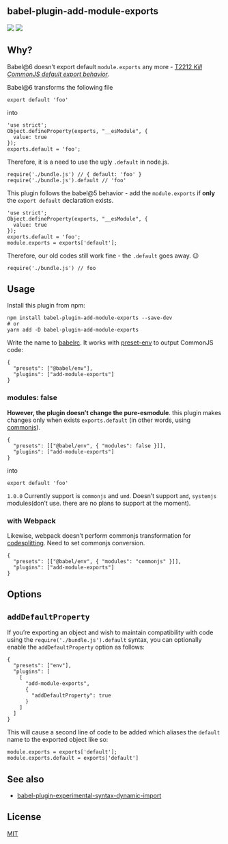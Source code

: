 babel-plugin-add-module-exports
-------------------------------

[![](https://img.shields.io/npm/v/babel-plugin-add-module-exports.svg?style=flat-square)](https://npmjs.org/package/babel-plugin-add-module-exports) [![](http://img.shields.io/travis/59naga/babel-plugin-add-module-exports.svg?style=flat-square)](https://travis-ci.org/59naga/babel-plugin-add-module-exports)

Why?
----

Babel@6 doesn’t export default `module.exports` any more - [T2212 *Kill CommonJS default export behavior*](https://phabricator.babeljs.io/T2212).

Babel@6 transforms the following file

    export default 'foo'

into

    'use strict';
    Object.defineProperty(exports, "__esModule", {
      value: true
    });
    exports.default = 'foo';

Therefore, it is a need to use the ugly `.default` in node.js.

    require('./bundle.js') // { default: 'foo' }
    require('./bundle.js').default // 'foo'

This plugin follows the babel@5 behavior - add the `module.exports` if **only** the `export default` declaration exists.

    'use strict';
    Object.defineProperty(exports, "__esModule", {
      value: true
    });
    exports.default = 'foo';
    module.exports = exports['default'];

Therefore, our old codes still work fine - the `.default` goes away. :wink:

    require('./bundle.js') // foo

Usage
-----

Install this plugin from npm:

    npm install babel-plugin-add-module-exports --save-dev
    # or
    yarn add -D babel-plugin-add-module-exports

Write the name to [babelrc](https://babeljs.io/docs/usage/babelrc/). It works with [preset-env](http://babeljs.io/docs/en/babel-preset-env/) to output CommonJS code:

    {
      "presets": ["@babel/env"],
      "plugins": ["add-module-exports"]
    }

### modules: false

**However, the plugin doesn’t change the pure-esmodule**. this plugin makes changes only when exists `exports.default` (in other words, using [commonjs](https://babeljs.io/docs/en/babel-plugin-transform-es2015-modules-commonjs/)).

    {
      "presets": [["@babel/env", { "modules": false }]],
      "plugins": ["add-module-exports"]
    }

into

    export default 'foo'

`1.0.0` Currently support is `commonjs` and `umd`. Doesn’t support `amd`, `systemjs` modules(don’t use. there are no plans to support at the moment).

### with Webpack

Likewise, webpack doesn’t perform commonjs transformation for [codesplitting](https://webpack.js.org/guides/code-splitting/). Need to set commonjs conversion.

    {
      "presets": [["@babel/env", { "modules": "commonjs" }]],
      "plugins": ["add-module-exports"]
    }

Options
-------

`addDefaultProperty`
--------------------

If you’re exporting an object and wish to maintain compatibility with code using the `require('./bundle.js').default` syntax, you can optionally enable the `addDefaultProperty` option as follows:

    {
      "presets": ["env"],
      "plugins": [
        [
          "add-module-exports",
          {
            "addDefaultProperty": true
          }
        ]
      ]
    }

This will cause a second line of code to be added which aliases the `default` name to the exported object like so:

    module.exports = exports['default'];
    module.exports.default = exports['default']

See also
--------

-   [babel-plugin-experimental-syntax-dynamic-import](https://github.com/59naga/babel-plugin-experimental-syntax-dynamic-import)

License
-------

[MIT](http://59naga.mit-license.org/)
